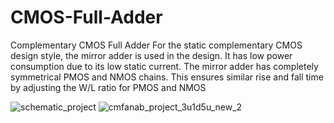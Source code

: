 # CMOS-Full-Adder

Complementary CMOS Full Adder
For the static complementary CMOS design style, the mirror adder is used in the design. It has low power consumption due to its low static current.
The mirror adder has completely symmetrical PMOS and NMOS chains. This ensures similar rise and fall time by adjusting the W/L ratio for PMOS and NMOS

![schematic_project](https://user-images.githubusercontent.com/63168245/179583782-5abba100-3b53-4443-b177-cf6f5147c6a3.png)
![cmfanab_project_3u1d5u_new_2](https://user-images.githubusercontent.com/63168245/179584111-35f5d87a-8646-49c1-9c87-e1faceef566b.png)
